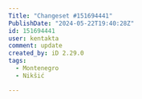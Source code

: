 ```yaml
---
Title: "Changeset #151694441"
PublishDate: "2024-05-22T19:40:28Z"
id: 151694441
user: kentakta
comment: update
created_by: iD 2.29.0
tags:
  - Montenegro
  - Nikšić

---
```

